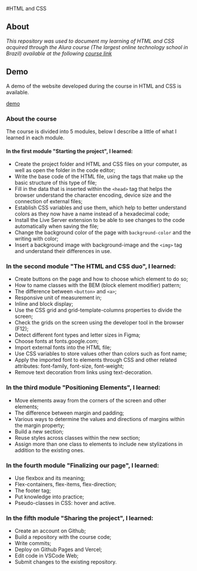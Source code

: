 #HTML and CSS

## About

_This repository was used to document my learning of HTML and CSS acquired through the Alura course (The largest online technology school in Brazil) available at the following [course link](https://cursos.alura.com.br/course/html-css-praticando-html-css)_

## Demo

<p>A demo of the website developed during the course in HTML and CSS is available.</p>

[demo](https://html-css-alura-plus.vercel.app/)

### About the course

<p>The course is divided into 5 modules, below I describe a little of what I learned in each module.</p>

#### In the first module "Starting the project", I learned:

- Create the project folder and HTML and CSS files on your computer, as well as open the folder in the code editor;
- Write the base code of the HTML file, using the tags that make up the basic structure of this type of file;
- Fill in the data that is inserted within the `<head>` tag that helps the browser understand the character encoding, device size and the connection of external files;
- Establish CSS variables and use them, which help to better understand colors as they now have a name instead of a hexadecimal code;
- Install the Live Server extension to be able to see changes to the code automatically when saving the file;
- Change the background color of the page with `background-color` and the writing with color;
- Insert a background image with background-image and the `<img>` tag and understand their differences in use.

### In the second module "The HTML and CSS duo", I learned:

- Create buttons on the page and how to choose which element to do so;
- How to name classes with the BEM (block element modifier) pattern;
- The difference between `<button>` and `<a>`;
- Responsive unit of measurement in;
- Inline and block display;
- Use the CSS grid and grid-template-columns properties to divide the screen;
- Check the grids on the screen using the developer tool in the browser (F12);
- Detect different font types and letter sizes in Figma;
- Choose fonts at fonts.google.com;
- Import external fonts into the HTML file;
- Use CSS variables to store values other than colors such as font name;
- Apply the imported font to elements through CSS and other related attributes: font-family, font-size, font-weight;
- Remove text decoration from links using text-decoration.

### In the third module "Positioning Elements", I learned:

- Move elements away from the corners of the screen and other elements;
- The difference between margin and padding;
- Various ways to determine the values and directions of margins within the margin property;
- Build a new section;
- Reuse styles across classes within the new section;
- Assign more than one class to elements to include new stylizations in addition to the existing ones.

### In the fourth module "Finalizing our page", I learned:

- Use flexbox and its meaning;
- Flex-containers, flex-items, flex-direction;
- The footer tag;
- Put knowledge into practice;
- Pseudo-classes in CSS: hover and active.

### In the fifth module "Sharing the project", I learned:

- Create an account on Github;
- Build a repository with the course code;
- Write commits;
- Deploy on Github Pages and Vercel;
- Edit code in VSCode Web;
- Submit changes to the existing repository.
